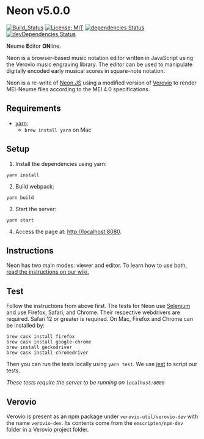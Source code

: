 Neon v5.0.0
=====
[![Build_Status](https://travis-ci.org/DDMAL/Neon.svg?branch=master)](https://travis-ci.org/DDMAL/Neon)
[![License: MIT](https://img.shields.io/github/license/DDMAL/Neon)](https://opensource.org/licenses/MIT)
[![dependencies Status](https://david-dm.org/DDMAL/Neon/status.svg)](https://david-dm.org/DDMAL/Neon)
[![devDependencies Status](https://david-dm.org/DDMAL/Neon/dev-status.svg)](https://david-dm.org/DDMAL/Neon?type=dev)

**N**eume **E**ditor **ON**line.


Neon is a browser-based music notation editor written in JavaScript using the Verovio music engraving library. The editor can be used to manipulate digitally encoded early musical scores in square-note notation.


Neon is a re-write of [Neon.JS](https://github.com/DDMAL/Neon.js) using a modified version of [Verovio](https://github.com/DDMAL/verovio) to render MEI-Neume files according to the MEI 4.0 specifications.

Requirements
------------
 * [yarn](https://yarnpkg.com/en/docs/install):
    * `brew install yarn` on Mac

Setup
-----

1. Install the dependencies using yarn:
```
yarn install
```

2. Build webpack:
```
yarn build
```

3. Start the server:
```
yarn start
```

4. Access the page at: <http://localhost:8080>.


Instructions
-----------

Neon has two main modes: viewer and editor. To learn how to use both, [read the instructions on our wiki.](https://github.com/DDMAL/Neon/wiki/Instructions)

Test
----

Follow the instructions from above first. The tests for Neon use [Selenium](https://docs.seleniumhq.org/) and use Firefox, Safari, and Chrome. Their respective webdrivers are required. Safari 12 or greater is required. On Mac, Firefox and Chrome can be installed by:
```shell
brew cask install firefox
brew cask install google-chrome
brew install geckodriver
brew cask install chromedriver
```
Then you can run the tests locally using `yarn test`. We use [jest](https://facebook.github.io/jest/) to script our tests.

*These tests require the server to be running on `localhost:8080`*

Verovio
-------

Verovio is present as an npm package under `verovio-util/verovio-dev` with the name `verovio-dev`. Its contents come from the `emscripten/npm-dev` folder in a Verovio project folder.
